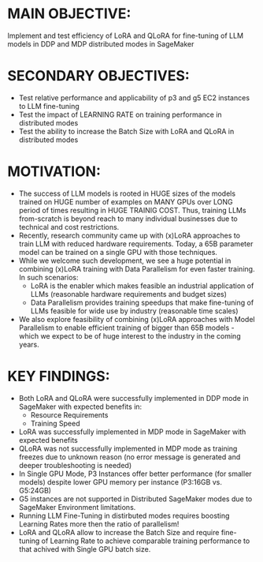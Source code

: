# MAIN OBJECTIVE: 
Implement and test efficiency of LoRA and QLoRA for fine-tuning of LLM models in DDP and MDP distributed modes in SageMaker
           
# SECONDARY OBJECTIVES: 
- Test relative performance and applicability of p3 and g5 EC2 instances to LLM fine-tuning
- Test the impact of LEARNING RATE on training performance in distributed modes
- Test the ability to increase the Batch Size with LoRA and QLoRA in distributed modes


# MOTIVATION:
- The success of LLM models is rooted in HUGE sizes of the models trained on HUGE number of examples on MANY GPUs over LONG period of times resulting in HUGE TRAINIG COST. Thus, training LLMs from-scratch is beyond reach to many individual businesses due to technical and cost restrictions.
- Recently, research community came up with (x)LoRA approaches to train LLM with reduced hardware requirements. Today, a 65B parameter model can be trained on a single GPU with those techniques.
- While we welcome such development, we see a huge potential in combining (x)LoRA training with Data Parallelism for even faster training. In such scenarios:
  - LoRA is the enabler which makes feasible an industrial application of LLMs (reasonable hardware requirements and budget sizes)
  - Data Parallelism provides training speedups that make fine-tuning of LLMs feasible for wide use by industry (reasonable time scales)
- We also explore feasibility of combining (x)LoRA approaches with Model Parallelism to enable efficient training of bigger than 65B models - which we expect to be of huge interest to the industry in the coming years.


# KEY FINDINGS:
- Both LoRA and QLoRA were successfully implemented in DDP mode in SageMaker with expected benefits in:
    - Resource Requirements
    - Training Speed
- LoRA was successfully implemented in MDP mode in SageMaker with expected benefits
- QLoRA was not successfully implemented in MDP mode as training freezes due to unknown reason (no error message is generated and deeper troubleshooting is needed)
- In Single GPU Mode, P3 Instances offer better performance (for smaller models) despite lower GPU memory per instance (P3:16GB vs. G5:24GB)
- G5 instances are not supported in Distributed SageMaker modes due to SageMaker Environment limitations.
- Running LLM Fine-Tuning in distirbuted modes requires boosting Learning Rates more then the ratio of parallelism!
- LoRA and QLoRA allow to increase the Batch Size and require fine-tuning of Learning Rate to achieve comparable training performance to that achived with Single GPU batch size.

